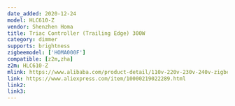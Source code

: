 ```yaml
---
date_added: 2020-12-24
model: HLC610-Z
vendor: Shenzhen Homa 
title: Triac Controller (Trailing Edge) 300W
category: dimmer
supports: brightness
zigbeemodel: ['HOMA000F']
compatible: [z2m,zha]
z2m: HLC610-Z
mlink: https://www.alibaba.com/product-detail/110v-220v-230v-240v-zigbee-triac_60674470866.html
link: https://www.aliexpress.com/item/10000219022289.html
link2: 
link3: 
---
```

